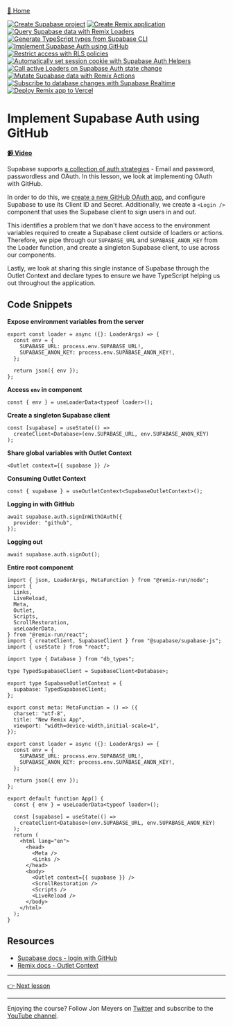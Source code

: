 [🏡 Home](../README.md)

[![Create Supabase project](https://placehold.co/15x15/00ff00/00ff00.png)](../01-create-supabase-project/README.md)
[![Create Remix application](https://placehold.co/15x15/00ff00/00ff00.png)](../02-create-remix-application/README.md)
[![Query Supabase data with Remix Loaders](https://placehold.co/15x15/00ff00/00ff00.png)](../03-query-supabase-data-with-remix-loaders/README.md)
[![Generate TypeScript types from Supabase CLI](https://placehold.co/15x15/00ff00/00ff00.png)](../04-generate-typescript-types-from-supabase-cli/README.md)
[![Implement Supabase Auth using GitHub](https://placehold.co/15x15/00ff00/00ff00.png)](../05-implement-supabase-auth-using-github/README.md)
[![Restrict access with RLS policies](https://placehold.co/15x15/555555/555555.png)](../06-restrict-access-with-rls-policies/README.md)
[![Automatically set session cookie with Supabase Auth Helpers](https://placehold.co/15x15/555555/555555.png)](../07-automatically-set-session-cookie-with-supabase-auth-helpers/README.md)
[![Call active Loaders on Supabase Auth state change](https://placehold.co/15x15/555555/555555.png)](../08-call-active-loaders-on-supabase-auth-state-change/README.md)
[![Mutate Supabase data with Remix Actions](https://placehold.co/15x15/555555/555555.png)](../09-mutate-supabase-data-with-remix-actions/README.md)
[![Subscribe to database changes with Supabase Realtime](https://placehold.co/15x15/555555/555555.png)](../10-subscribe-to-database-changes-with-supabase-realtime/README.md)
[![Deploy Remix app to Vercel](https://placehold.co/15x15/555555/555555.png)](../11-deploy-remix-app-to-vercel/README.md)

# Implement Supabase Auth using GitHub

**[📹 Video](https://egghead.io/lessons/github-implement-authentication-for-supabase-with-oauth-and-github?af=9qsk0a)**

Supabase supports [a collection of auth strategies](https://supabase.com/docs/guides/auth) - Email and password, passwordless and OAuth. In this lesson, we look at implementing OAuth with GitHub.

In order to do this, we [create a new GitHub OAuth app](https://github.com/settings/applications/new), and configure Supabase to use its Client ID and Secret. Additionally, we create a `<Login />` component that uses the Supabase client to sign users in and out.

This identifies a problem that we don't have access to the environment variables required to create a Supabase client outside of loaders or actions. Therefore, we pipe through our `SUPABASE_URL` and `SUPABASE_ANON_KEY` from the Loader function, and create a singleton Supabase client, to use across our components.

Lastly, we look at sharing this single instance of Supabase through the Outlet Context and declare types to ensure we have TypeScript helping us out throughout the application.

## Code Snippets

**Expose environment variables from the server**

```tsx
export const loader = async ({}: LoaderArgs) => {
  const env = {
    SUPABASE_URL: process.env.SUPABASE_URL!,
    SUPABASE_ANON_KEY: process.env.SUPABASE_ANON_KEY!,
  };

  return json({ env });
};
```

**Access `env` in component**

```tsx
const { env } = useLoaderData<typeof loader>();
```

**Create a singleton Supabase client**

```tsx
const [supabase] = useState(() =>
  createClient<Database>(env.SUPABASE_URL, env.SUPABASE_ANON_KEY)
);
```

**Share global variables with Outlet Context**

```tsx
<Outlet context={{ supabase }} />
```

**Consuming Outlet Context**

```tsx
const { supabase } = useOutletContext<SupabaseOutletContext>();
```

**Logging in with GitHub**

```tsx
await supabase.auth.signInWithOAuth({
  provider: "github",
});
```

**Logging out**

```tsx
await supabase.auth.signOut();
```

**Entire root component**

```tsx
import { json, LoaderArgs, MetaFunction } from "@remix-run/node";
import {
  Links,
  LiveReload,
  Meta,
  Outlet,
  Scripts,
  ScrollRestoration,
  useLoaderData,
} from "@remix-run/react";
import { createClient, SupabaseClient } from "@supabase/supabase-js";
import { useState } from "react";

import type { Database } from "db_types";

type TypedSupabaseClient = SupabaseClient<Database>;

export type SupabaseOutletContext = {
  supabase: TypedSupabaseClient;
};

export const meta: MetaFunction = () => ({
  charset: "utf-8",
  title: "New Remix App",
  viewport: "width=device-width,initial-scale=1",
});

export const loader = async ({}: LoaderArgs) => {
  const env = {
    SUPABASE_URL: process.env.SUPABASE_URL!,
    SUPABASE_ANON_KEY: process.env.SUPABASE_ANON_KEY!,
  };

  return json({ env });
};

export default function App() {
  const { env } = useLoaderData<typeof loader>();

  const [supabase] = useState(() =>
    createClient<Database>(env.SUPABASE_URL, env.SUPABASE_ANON_KEY)
  );
  return (
    <html lang="en">
      <head>
        <Meta />
        <Links />
      </head>
      <body>
        <Outlet context={{ supabase }} />
        <ScrollRestoration />
        <Scripts />
        <LiveReload />
      </body>
    </html>
  );
}
```

## Resources

- [Supabase docs - login with GitHub](https://supabase.com/docs/guides/auth/auth-github)
- [Remix docs - Outlet Context](https://remix.run/docs/en/v1/api/remix#useoutletcontext)

---

[👉 Next lesson](/06-restrict-access-with-rls-policies/README.md)

---

Enjoying the course? Follow Jon Meyers on [Twitter](https://twitter.com/jonmeyers_io) and subscribe to the [YouTube channel](https://www.youtube.com/c/jonmeyers).
